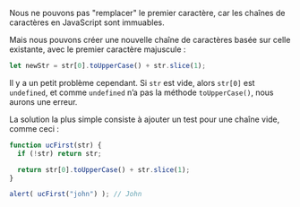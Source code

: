 Nous ne pouvons pas "remplacer" le premier caractère, car les chaînes de caractères en JavaScript sont immuables.

Mais nous pouvons créer une nouvelle chaîne de caractères basée sur celle existante, avec le premier caractère majuscule :

```js
let newStr = str[0].toUpperCase() + str.slice(1);
```

Il y a un petit problème cependant. Si `str` est vide, alors `str[0]` est `undefined`, et comme `undefined` n’a pas la méthode `toUpperCase()`, nous aurons une erreur.

La solution la plus simple consiste à ajouter un test pour une chaîne vide, comme ceci :

```js run demo
function ucFirst(str) {
  if (!str) return str;

  return str[0].toUpperCase() + str.slice(1);
}

alert( ucFirst("john") ); // John
```
